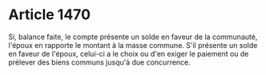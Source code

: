 # Article 1470

Si, balance faite, le compte présente un solde en faveur de la communauté, l'époux en rapporte le montant à la masse commune.   S'il présente un solde en faveur de l'époux, celui-ci a le choix ou d'en exiger le paiement ou de prélever des biens communs jusqu'à due concurrence.